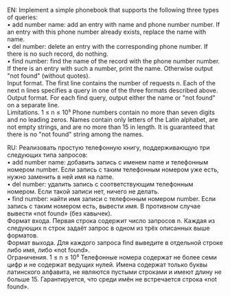 EN: Implement a simple phonebook that supports the following three types of queries:  
• add number name: add an entry with name and phone number number. If an entry with this phone number already exists, 
replace the name with name.  
• del number: delete an entry with the corresponding phone number. If there is no such record, do nothing.  
• find number: find the name of the record with the phone number number. If there is an entry with such a number, print the name. Otherwise
output "not found" (without quotes).  
Input format. The first line contains the number of requests n. Each of the next n lines specifies a query in one of the three formats
described above.  
Output format. For each find query, output either the name or "not found" on a separate line.  
Limitations. 1 ≤ n ≤ 10⁵ Phone numbers contain no more than seven digits and no leading zeros. Names contain only letters of the Latin
alphabet, are not empty strings, and are no more than 15 in length. It is guaranteed that there is no "not found" string among the names.

RU: Реализовать простую телефонную книгу, поддерживающую три следующих типа запросов:  
• add number name: добавить запись с именем name и телефонным номером number. Если запись с таким телефонным номером уже есть, 
нужно заменить в ней имя на name.  
• del number: удалить запись с соответствующим телефонным номером. Если такой записи нет, ничего не делать.  
• find number: найти имя записи с телефонным номером number. Если запись с таким номером есть, вывести имя. В противном случае 
вывести «not found» (без кавычек).  
Формат входа. Первая строка содержит число запросов n. Каждая из следующих n строк задаёт запрос в одном из трёх описанных выше форматов.  
Формат выхода. Для каждого запроса find выведите в отдельной строке либо имя, либо «not found».  
Ограничения. 1 ≤ n ≤ 10⁵ Телефонные номера содержат не более семи цифр и не содержат ведущих нулей. Имена содержат только буквы 
латинского алфавита, не являются пустыми строками и имеют длину не больше 15. Гарантируется, что среди имён не встречается строка «not found».
